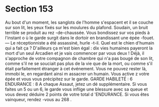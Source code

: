 # Section 153

Au bout d'un moment, les sanglots de l'homme s'espacent et il se
couche sur son lit, les yeux fixés sur les moulures du plafond.
Soudain, un bruit terrible se produit au rez -de-chaussée. Vous
bondissez sur vos pieds à l'instant o ù le garde surgit dans le
dortoir en brandissant une épée -fouet.
— Le réceptionniste a été assassiné, hurle -t-il. Quel est le chien
d'humain qui a fait ça ? D'ailleurs ça m'est bien égal : dix vies
humaines payeront la mort d'un seul Arcadien et je vais
commencer par vous deux !
Déjà, il s'approche de votre compagnon de chambre qui n'a pas
bougé de son lit, comme s'il ne se souciait pas plus de la vie que
de la mort, ou comme s'il était parfaitement étranger à cet
événement. Vous ne pouvez rester là, immobi le, en regardant
ainsi m assacrer un humain. Vous active z votre épée et vous vous
précipitez sur le garde.
GARDE  HABILETÉ :  6 ENDURANCE :  8
A chaque Assaut, jetez un dé supplémentaire. Si vous faites un 5
ou un 6, le garde vous inflige une blessure avec sa queue et vous
devez déduire 2 points de votre total d 'ENDURANCE.  Si vous
êtes vainqueur, rendez -vous au 268 .